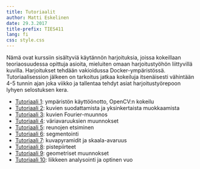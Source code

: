 ```yaml
---
title: Tutoriaalit
author: Matti Eskelinen
date: 29.3.2017
title-prefix: TIES411
lang: fi
css: style.css
---
```


Nämä ovat kurssiin sisältyviä käytännön harjoituksia, joissa kokeillaan teoriaosuudessa opittuja asioita, mieluiten omaan harjoitustyöhön liittyvillä kuvilla. Harjoitukset tehdään vakioidussa Docker-ympäristössä. Tutoriaalisession jälkeen on tarkoitus jatkaa kokeiluja itsenäisesti vähintään 4-5 tunnin ajan joka viikko ja tallentaa tehdyt asiat harjoitustyörepoon lyhyen selostuksen kera.

* [Tutoriaali 1](./tutorial01.fi): ympäristön käyttöönotto, OpenCV:n kokeilu
* [Tutoriaali 2](./tutorial02.fi): kuvien suodattamista ja yksinkertaista muokkaamista
* [Tutoriaali 3](./tutorial03.fi): kuvien Fourier-muunnos
* [Tutoriaali 4](./tutorial04.fi): väriavaruuksien muunnokset
* [Tutoriaali 5](./tutorial05.fi): reunojen etsiminen
* [Tutoriaali 6](./tutorial06.fi): segmentointi
* [Tutoriaali 7](./tutorial07.fi): kuvapyramidit ja skaala-avaruus
* [Tutoriaali 8](./tutorial08.fi): pistepiirteet
* [Tutoriaali 9](./tutorial09.fi): geometriset muunnokset
* [Tutoriaali 10](./tutorial10.fi): liikkeen analysointi ja optinen vuo
